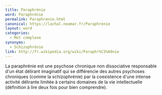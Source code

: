 ```yaml
---
title: Paraphrénie
word: Paraphrénie
permalink: Paraphrenie.html
canonical: https://lachal.neamar.fr/Paraphrenie
layout: word
categories:
  - Mot complexe
synonyms:
  - Schizophrénie
link: http://fr.wikipedia.org/wiki/Paraphr%C3%A9nie
---
```


La paraphrénie est une psychose chronique non dissociative responsable d'un état délirant imaginatif qui se différencie des autres psychoses chroniques (comme la schizophrénie) par la coexistence d'une intense activité délirante limitée à certains domaines de la vie intellectuelle (définition à lire deux fois pour bien comprendre).

